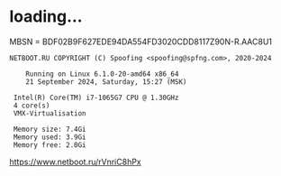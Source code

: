 # loading...
MBSN = BDF02B9F627EDE94DA554FD3020CDD8117Z90N-R.AAC8U1
```
NETBOOT.RU COPYRIGHT (C) Spoofing <spoofing@spfng.com>, 2020-2024

	Running on Linux 6.1.0-20-amd64 x86_64
	21 September 2024, Saturday, 15:27 (MSK)

 Intel(R) Core(TM) i7-1065G7 CPU @ 1.30GHz
 4 core(s)
 VMX-Virtualisation

 Memory size: 7.4Gi
 Memory used: 3.9Gi
 Memory free: 2.0Gi
```
https://www.netboot.ru/rVnriC8hPx

